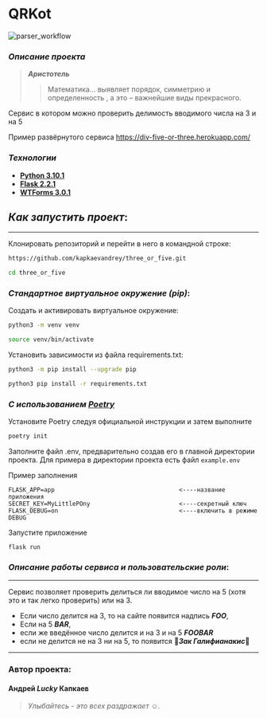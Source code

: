 # QRKot

![parser_workflow](https://github.com/kapkaevandrey/three_or_five/actions/workflows/test_style_workflow.yml/badge.svg)

### _Описание проекта_
> ***Аристотель***
>>Математика... выявляет порядок, симметрию и определенность 
>, а это – важнейшие виды прекрасного.
>>
Сервис в котором можно проверить делимость вводимого числа на 3 и на 5

Пример развёрнутого сервиса https://div-five-or-three.herokuapp.com/

### _Технологии_
 - __[Python 3.10.1](https://docs.python.org/3/)__
 - __[Flask 2.2.1](https://flask.palletsprojects.com/en/2.2.x/)__
 - __[WTForms 3.0.1](https://wtforms.readthedocs.io/en/3.0.x/)__

## _Как запустить проект_:
________________________________________

Клонировать репозиторий и перейти в него в командной строке:

```bash
https://github.com/kapkaevandrey/three_or_five.git
```

```bash
cd three_or_five
```

### _Стандартное виртуальное окружение (pip)_:
Cоздать и активировать виртуальное окружение:

```bash
python3 -m venv venv
```

```bash
source venv/bin/activate
```

Установить зависимости из файла requirements.txt:

```bash
python3 -m pip install --upgrade pip
```

```bash
python3 pip install -r requirements.txt
```

### _C использованием [Poetry](https://python-poetry.org/docs/)_
Установите Poetry следуя официальной инструкции и затем выполните
```bash
poetry init
```

Заполните файл .env, предварительно создав его в главной директории проекта. Для примера в директории проекта есть файл ```example.env```

Пример заполнения
```
FLASK_APP=app                                   <----название приложения
SECRET_KEY=MyLittlePOny                         <----секретный ключ
FLASK_DEBUG=on                                  <----включить в режиме DEBUG
```

Запустите приложение
```shell
flask run
```

### _Описание работы сервиса и пользовательские роли_:
__________________________________________
Сервис позволяет проверить делиться ли вводимое число на 5 (хотя это и так легко проверить) или на 3.
- Если число делится на 3, то на сайте появится надпись ***FOO***,
- Если на 5 ***BAR***, 
- если же введённое число делится и на 3 и на 5 ***FOOBAR***
- если не делится не на 3 ни на 5, то появится 🌿***Зак Галифианакис***🌿
_______________________________________________________


### Автор проекта:
#### Андрей ***Lucky*** Капкаев
>*Улыбайтесь - это всех раздражает :relaxed:.*


